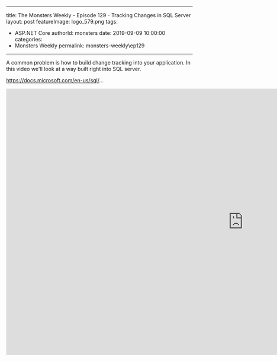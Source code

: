 
---
title: The Monsters Weekly - Episode 129 -  Tracking Changes in SQL Server
layout: post
featureImage: logo_579.png
tags: 
  - ASP.NET Core
authorId: monsters
date: 2019-09-09 10:00:00
categories:
  - Monsters Weekly
permalink: monsters-weekly\ep129
---

A common problem is how to build change tracking into your application. In this video we'll look at a way built right into SQL server. 

https://docs.microsoft.com/en-us/sql/...

<!--more-->
<iframe width="1280" height="720" src="https://www.youtube.com/embed/dVXXC-xL3Dc" frameborder="0" allow="accelerometer; autoplay; encrypted-media; gyroscope; picture-in-picture" allowfullscreen></iframe>
